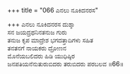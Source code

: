 +++
title = "066 ಎನಲು ನೂಕಿದನರಸ"

+++
ಎನಲು ನೂಕಿದನರಸ ದುಶ್ಶಾ  
ಸನ ಜಯದ್ರಥನಿನತನುಜ ಗುರು  
ತನುಜ ಕೃಪ ಮಾದ್ರೇಶ ಭಗದತ್ತಾದಿಗಳು ಸಹಿತ  
ತನತನಗೆ ನಾಯಕರು ದ್ರೋಣನ  
ಮೊನೆಯಬಲಿದರು ಹಿಡಿ ಯುಧಿಷ್ಠಿರ  
ಜನಪತಿಯನೆನುತುರುಬಿದರು ತರುಬಿದರು ಪರಬಲವ     ॥66॥